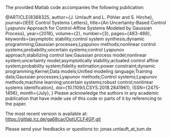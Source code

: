 The provided Matlab code accompanies the following publication:

@ARTICLE{8368325, 
    author={J. Umlauft and L. Pöhler and S. Hirche}, 
    journal={IEEE Control Systems Letters}, 
    title={An Uncertainty-Based Control Lyapunov Approach for Control-Affine Systems Modeled by Gaussian Process}, 
    year={2018}, 
    volume={2}, 
    number={3}, 
    pages={483-488}, 
    keywords={asymptotic stability;control system synthesis;dynamic programming;Gaussian processes;Lyapunov methods;nonlinear control systems;probability;uncertain systems;control Lyapunov approach;stabilizing control law;Gaussian process model;nonlinear system;uncertainty model;asymptotically stability;actuated control affine system;probability system;fidelity estimation;power constraint;dynamic programming;Kernel;Data models;Unified modeling language;Training data;Gaussian processes;Lyapunov methods;Control systems;Lyapunov methods;machine learning;uncertain systems;robust control;nonlinear systems identification}, 
    doi={10.1109/LCSYS.2018.2841961}, 
    ISSN={2475-1456}, 
    month={July},
}
Please acknowledge the authors in any academic publication that have made
use of this code or parts of it by referencing to the paper.

The most recent version is available at: 
    https://gitlab.lrz.de/ga68car/OptUCLF4GP.git

Please send your feedbacks or questions to:
                      jonas.umlauft_at_tum.de
